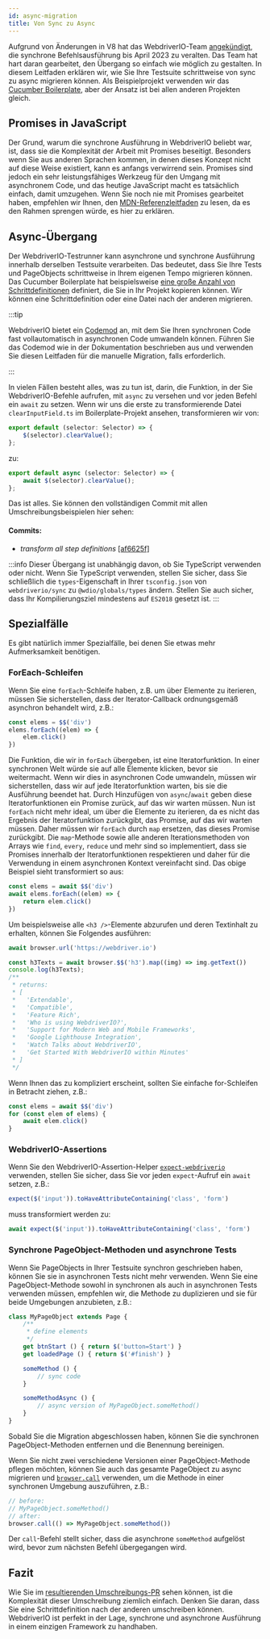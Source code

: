 ```yaml
---
id: async-migration
title: Von Sync zu Async
---
```


Aufgrund von Änderungen in V8 hat das WebdriverIO-Team [angekündigt](https://webdriver.io/blog/2021/07/28/sync-api-deprecation), die synchrone Befehlsausführung bis April 2023 zu veralten. Das Team hat hart daran gearbeitet, den Übergang so einfach wie möglich zu gestalten. In diesem Leitfaden erklären wir, wie Sie Ihre Testsuite schrittweise von sync zu async migrieren können. Als Beispielprojekt verwenden wir das [Cucumber Boilerplate](https://github.com/webdriverio/cucumber-boilerplate), aber der Ansatz ist bei allen anderen Projekten gleich.

## Promises in JavaScript

Der Grund, warum die synchrone Ausführung in WebdriverIO beliebt war, ist, dass sie die Komplexität der Arbeit mit Promises beseitigt. Besonders wenn Sie aus anderen Sprachen kommen, in denen dieses Konzept nicht auf diese Weise existiert, kann es anfangs verwirrend sein. Promises sind jedoch ein sehr leistungsfähiges Werkzeug für den Umgang mit asynchronem Code, und das heutige JavaScript macht es tatsächlich einfach, damit umzugehen. Wenn Sie noch nie mit Promises gearbeitet haben, empfehlen wir Ihnen, den [MDN-Referenzleitfaden](https://developer.mozilla.org/en-US/docs/Web/JavaScript/Reference/Global_Objects/Promise) zu lesen, da es den Rahmen sprengen würde, es hier zu erklären.

## Async-Übergang

Der WebdriverIO-Testrunner kann asynchrone und synchrone Ausführung innerhalb derselben Testsuite verarbeiten. Das bedeutet, dass Sie Ihre Tests und PageObjects schrittweise in Ihrem eigenen Tempo migrieren können. Das Cucumber Boilerplate hat beispielsweise [eine große Anzahl von Schrittdefinitionen](https://github.com/webdriverio/cucumber-boilerplate/tree/main/src/support/action) definiert, die Sie in Ihr Projekt kopieren können. Wir können eine Schrittdefinition oder eine Datei nach der anderen migrieren.

:::tip

WebdriverIO bietet ein [Codemod](https://github.com/webdriverio/codemod) an, mit dem Sie Ihren synchronen Code fast vollautomatisch in asynchronen Code umwandeln können. Führen Sie das Codemod wie in der Dokumentation beschrieben aus und verwenden Sie diesen Leitfaden für die manuelle Migration, falls erforderlich.

:::

In vielen Fällen besteht alles, was zu tun ist, darin, die Funktion, in der Sie WebdriverIO-Befehle aufrufen, mit `async` zu versehen und vor jeden Befehl ein `await` zu setzen. Wenn wir uns die erste zu transformierende Datei `clearInputField.ts` im Boilerplate-Projekt ansehen, transformieren wir von:

```ts
export default (selector: Selector) => {
    $(selector).clearValue();
};
```

zu:

```ts
export default async (selector: Selector) => {
    await $(selector).clearValue();
};
```

Das ist alles. Sie können den vollständigen Commit mit allen Umschreibungsbeispielen hier sehen:

#### Commits:

- _transform all step definitions_ [[af6625f]](https://github.com/webdriverio/cucumber-boilerplate/pull/481/commits/af6625fcd01dc087479e84562f237ecf38b3537d)

:::info
Dieser Übergang ist unabhängig davon, ob Sie TypeScript verwenden oder nicht. Wenn Sie TypeScript verwenden, stellen Sie sicher, dass Sie schließlich die `types`-Eigenschaft in Ihrer `tsconfig.json` von `webdriverio/sync` zu `@wdio/globals/types` ändern. Stellen Sie auch sicher, dass Ihr Kompilierungsziel mindestens auf `ES2018` gesetzt ist.
:::

## Spezialfälle

Es gibt natürlich immer Spezialfälle, bei denen Sie etwas mehr Aufmerksamkeit benötigen.

### ForEach-Schleifen

Wenn Sie eine `forEach`-Schleife haben, z.B. um über Elemente zu iterieren, müssen Sie sicherstellen, dass der Iterator-Callback ordnungsgemäß asynchron behandelt wird, z.B.:

```js
const elems = $$('div')
elems.forEach((elem) => {
    elem.click()
})
```

Die Funktion, die wir in `forEach` übergeben, ist eine Iteratorfunktion. In einer synchronen Welt würde sie auf alle Elemente klicken, bevor sie weitermacht. Wenn wir dies in asynchronen Code umwandeln, müssen wir sicherstellen, dass wir auf jede Iteratorfunktion warten, bis sie die Ausführung beendet hat. Durch Hinzufügen von `async`/`await` geben diese Iteratorfunktionen ein Promise zurück, auf das wir warten müssen. Nun ist `forEach` nicht mehr ideal, um über die Elemente zu iterieren, da es nicht das Ergebnis der Iteratorfunktion zurückgibt, das Promise, auf das wir warten müssen. Daher müssen wir `forEach` durch `map` ersetzen, das dieses Promise zurückgibt. Die `map`-Methode sowie alle anderen Iterationsmethoden von Arrays wie `find`, `every`, `reduce` und mehr sind so implementiert, dass sie Promises innerhalb der Iteratorfunktionen respektieren und daher für die Verwendung in einem asynchronen Kontext vereinfacht sind. Das obige Beispiel sieht transformiert so aus:

```js
const elems = await $$('div')
await elems.forEach((elem) => {
    return elem.click()
})
```

Um beispielsweise alle `<h3 />`-Elemente abzurufen und deren Textinhalt zu erhalten, können Sie Folgendes ausführen:

```js
await browser.url('https://webdriver.io')

const h3Texts = await browser.$$('h3').map((img) => img.getText())
console.log(h3Texts);
/**
 * returns:
 * [
 *   'Extendable',
 *   'Compatible',
 *   'Feature Rich',
 *   'Who is using WebdriverIO?',
 *   'Support for Modern Web and Mobile Frameworks',
 *   'Google Lighthouse Integration',
 *   'Watch Talks about WebdriverIO',
 *   'Get Started With WebdriverIO within Minutes'
 * ]
 */
```

Wenn Ihnen das zu kompliziert erscheint, sollten Sie einfache for-Schleifen in Betracht ziehen, z.B.:

```js
const elems = await $$('div')
for (const elem of elems) {
    await elem.click()
}
```

### WebdriverIO-Assertions

Wenn Sie den WebdriverIO-Assertion-Helper [`expect-webdriverio`](https://webdriver.io/docs/api/expect-webdriverio) verwenden, stellen Sie sicher, dass Sie vor jeden `expect`-Aufruf ein `await` setzen, z.B.:

```ts
expect($('input')).toHaveAttributeContaining('class', 'form')
```

muss transformiert werden zu:

```ts
await expect($('input')).toHaveAttributeContaining('class', 'form')
```

### Synchrone PageObject-Methoden und asynchrone Tests

Wenn Sie PageObjects in Ihrer Testsuite synchron geschrieben haben, können Sie sie in asynchronen Tests nicht mehr verwenden. Wenn Sie eine PageObject-Methode sowohl in synchronen als auch in asynchronen Tests verwenden müssen, empfehlen wir, die Methode zu duplizieren und sie für beide Umgebungen anzubieten, z.B.:

```js
class MyPageObject extends Page {
    /**
     * define elements
     */
    get btnStart () { return $('button=Start') }
    get loadedPage () { return $('#finish') }

    someMethod () {
        // sync code
    }

    someMethodAsync () {
        // async version of MyPageObject.someMethod()
    }
}
```

Sobald Sie die Migration abgeschlossen haben, können Sie die synchronen PageObject-Methoden entfernen und die Benennung bereinigen.

Wenn Sie nicht zwei verschiedene Versionen einer PageObject-Methode pflegen möchten, können Sie auch das gesamte PageObject zu async migrieren und [`browser.call`](https://webdriver.io/docs/api/browser/call) verwenden, um die Methode in einer synchronen Umgebung auszuführen, z.B.:

```js
// before:
// MyPageObject.someMethod()
// after:
browser.call(() => MyPageObject.someMethod())
```

Der `call`-Befehl stellt sicher, dass die asynchrone `someMethod` aufgelöst wird, bevor zum nächsten Befehl übergegangen wird.

## Fazit

Wie Sie im [resultierenden Umschreibungs-PR](https://github.com/webdriverio/cucumber-boilerplate/pull/481/files) sehen können, ist die Komplexität dieser Umschreibung ziemlich einfach. Denken Sie daran, dass Sie eine Schrittdefinition nach der anderen umschreiben können. WebdriverIO ist perfekt in der Lage, synchrone und asynchrone Ausführung in einem einzigen Framework zu handhaben.